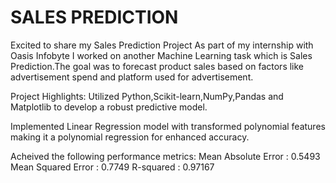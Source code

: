 # SALES PREDICTION
Excited to share my Sales Prediction Project
As part of my internship with Oasis Infobyte I worked on another Machine Learning task which is Sales Prediction.The goal was to forecast product sales based on factors like advertisement spend and platform used for advertisement.

Project Highlights:
Utilized Python,Scikit-learn,NumPy,Pandas and Matplotlib to develop a robust predictive model.

Implemented Linear Regression model with transformed polynomial features making it a polynomial regression for enhanced accuracy.

Acheived the following performance metrics:
Mean Absolute Error : 0.5493
Mean Squared Error : 0.7749
R-squared : 0.97167

